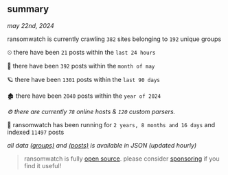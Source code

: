 
## summary
_may 22nd, 2024_

ransomwatch is currently crawling `382` sites belonging to `192` unique groups

⏲ there have been `21` posts within the `last 24 hours`

🦈 there have been `392` posts within the `month of may`

🪐 there have been `1301` posts within the `last 90 days`

🏚 there have been `2040` posts within the `year of 2024`

_⚙️ there are currently `78` online hosts & `120` custom parsers._

🦕 ransomwatch has been running for `2 years, 8 months and 16 days` and indexed `11497` posts

_all data  [(groups)](http://ransomwhat.telemetry.ltd/groups) and [(posts)](http://ransomwhat.telemetry.ltd/posts) is available in JSON (updated hourly)_

> ransomwatch is fully [open source](https://github.com/joshhighet/ransomwatch#ransomwatch--). please consider [sponsoring](https://github.com/sponsors/joshhighet) if you find it useful!
